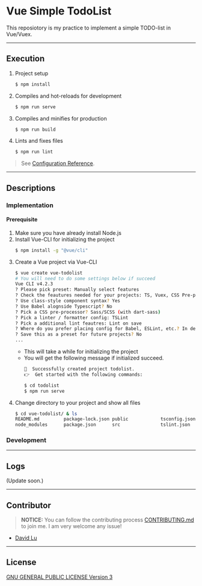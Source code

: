 # Vue Simple TodoList

This reposiotory is my practice to implement a simple TODO-list in Vue/Vuex.

---
## Execution

1. Project setup
    ```bash
    $ npm install
    ```
2. Compiles and hot-reloads for development
    ```bash
    $ npm run serve
    ```
3. Compiles and minifies for production
    ```bash
    $ npm run build
    ```
4. Lints and fixes files
    ```bash
    $ npm run lint
    ```

> See [Configuration Reference](https://cli.vuejs.org/config/).

---
## Descriptions

### Implementation

#### Prerequisite

1. Make sure you have already install Node.js
2. Install Vue-CLI for initializing the project
    ```bash
    $ npm install -g "@vue/cli"
    ```
3. Create a Vue project via Vue-CLI
    ```bash
    $ vue create vue-todolist
    # You will need to do some settings below if succeed
    Vue CLI v4.2.3
    ? Please pick preset: Manually select features
    ? Check the feautures needed for your projects: TS, Vuex, CSS Pre-processors, Linter
    ? Use class-style component syntax? Yes
    ? Use Babel alognside Typescript? No
    ? Pick a CSS pre-processor? Sass/SCSS (with dart-sass)
    ? Pick a linter / formatter config: TSLint
    ? Pick a additional lint feautres: Lint on save
    ? Where do you prefer placing config for Babel, ESLint, etc.? In dedicated config files
    ? Save this as a preset for future projects? No
    ...
    ```
    * This will take a while for initializing the project
    * You will get the following message if initialized succeed.
        ```bash
        🎉  Successfully created project todolist.
        👉  Get started with the following commands:

        $ cd todolist
        $ npm run serve

        ```
4. Change directory to your project and show all files
    ```bash
    $ cd vue-todolist/ & ls
    README.md         package-lock.json public            tsconfig.json
    node_modules      package.json      src               tslint.json
    ```

### Development 

---
## Logs

(Update soon.)

---
## Contributor

> **NOTICE:** You can follow the contributing process [CONTRIBUTING.md](CONTRIBUTING.md) to join me. I am very welcome any issue!

* [David Lu](https://github.com/yungshenglu)

---
## License

[GNU GENERAL PUBLIC LICENSE Version 3](LICENSE)
